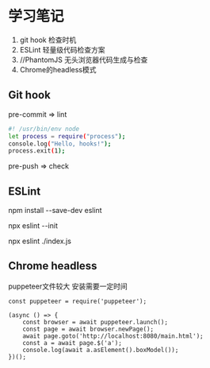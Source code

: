 # 学习笔记  

1. git hook 检查时机
2. ESLint 轻量级代码检查方案
3. //PhantomJS 无头浏览器代码生成与检查
3. Chrome的headless模式

## Git hook

pre-commit   =>  lint

```bash
#! /usr/bin/env node
let process = require("process");
console.log("Hello, hooks!");
process.exit(1);
```

pre-push   => check

## ESLint

npm install --save-dev eslint

npx eslint --init

npx eslint ./index.js

## Chrome headless

puppeteer文件较大 安装需要一定时间

```nodejs
const puppeteer = require('puppeteer');

(async () => {
    const browser = await puppeteer.launch();
    const page = await browser.newPage();
    await page.goto('http://localhost:8080/main.html');
    const a = await page.$('a');
    console.log(await a.asElement().boxModel());
})();

```